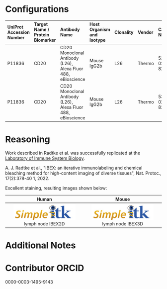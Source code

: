 # Configurations

| UniProt Accession Number   | Target Name / Protein Biomarker   | Antibody Name                                                | Host Organism and Isotype   | Clonality   | Vendor   | Catalog Number   | Conjugate   | RRID        | Application   | Method           | Tissue Preservation   | Tissue           | Detergent         | Antigen Retrieval Conditions   | Dye Inactivation Conditions   | Result   | Agree   | Disagree   |
|:---------------------------|:----------------------------------|:-------------------------------------------------------------|:----------------------------|:------------|:---------|:-----------------|:------------|:------------|:--------------|:-----------------|:----------------------|:-----------------|:------------------|:-------------------------------|:------------------------------|:---------|:--------|:-----------|
| P11836                     | CD20                              | CD20 Monoclonal Antibody (L26), Alexa Fluor 488, eBioscience | Mouse IgG2b                 | L26         | Thermo   | 53-0202-82       | AF488       | AB_10734358 | IHC-Fr        | IBEX2D Automated | 1% PFA Fixed Frozen   | Human lymph node | 0.3% Triton-X-100 |                                | 1 mg/ml LiBH4 15 minutes      | Success  | [+](#reason1)       |            |
| P11836                     | CD20                              | CD20 Monoclonal Antibody (L26), Alexa Fluor 488, eBioscience | Mouse IgG2b                 | L26         | Thermo   | 53-0202-82       | AF488       | AB_10734358 | IHC-Fr        | IBEX2D Manual    | 1% PFA Fixed Frozen   | Human lymph node | 0.3% Triton-X-100 |                                | 1 mg/ml LiBH4 15 minutes      | Success  | [+](#reason1)       |            |


# Reasoning

<a name="reason1"></a>
Work described in Radtke et al. was successfully replicated at the [Laboratory of Immune System Biology](https://www.niaid.nih.gov/research/lab-immune-system-biology).

A. J. Radtke et al., "IBEX: an iterative immunolabeling and chemical bleaching
 method for high-content imaging of diverse tissues", Nat. Protoc., 17(2):378-40
1, 2022.

Excellent staining, resulting images shown below:

| Human  |  Mouse |
:-------:|:-------:
![](staining_example.jpg) lymph node IBEX2D |  ![](staining_example.jpg) lymph node IBEX3D |


# Additional Notes

# Contributor ORCID

0000-0003-1495-9143
